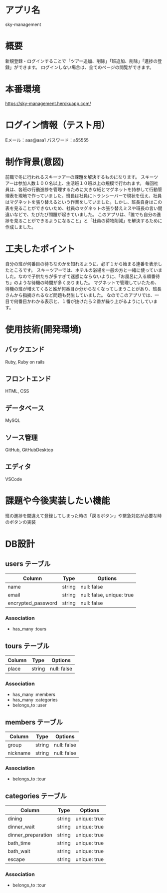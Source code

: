 # アプリ名
sky-management

# 概要
新規登録・ログインすることで「ツアー追加、削除」「班追加、削除」「進捗の登録」ができます。
ログインしない場合は、全てのページの閲覧ができます。

# 本番環境
https://sky-management.herokuapp.com/

# ログイン情報（テスト用）
Eメール：aaa@aaa1
パスワード：a55555

# 制作背景(意図)
前職で冬に行われるスキーツアーの課題を解決するものになります。
スキーツアーは参加人数１００名以上、生活班１０班以上の規模で行われます。
毎回社員は、各班の行動進捗を管理するために大きな紙とマグネットを持参して行動管理表を現地で作っていました。班長は社員にトランシーバーで現状を伝え、社員はマグネットを張り替えるという作業をしていました。しかし、班長自身はこの表を見ることができないため、社員のマグネットの張り替えミスや班長の言い間違いなどで、たびたび問題が起きていました。
このアプリは、「誰でも自分の進捗を見ることができるようになること」と「社員の荷物削減」を解決するために作成しました。

# 工夫したポイント
自分の班が何番目の待ちなのかを知れるように、必ず１から始まる連番を表示したところです。
スキーツアーでは、ホテルの浴場を一般の方と一緒に使っていました。なので子供たちが多すぎて迷惑にならないように、「お風呂に入る順番待ち」のような待機の時間が多くありました。
マグネットで管理していたため、待機の班が増えてくると誰が何番目か分からなくなってしまうことがあり、班長さんから指摘されるなど問題も発生していました。
なのでこのアプリでは、一目で何番目かわかる表示と、１番が抜けたら２番が繰り上がるようにしています。

# 使用技術(開発環境)
## バックエンド
Ruby, Ruby on rails
## フロントエンド
HTML, CSS
## データベース
MySQL
## ソース管理
GitHub, GitHubDesktop
## エディタ
VSCode

# 課題や今後実装したい機能
班の進捗を間違えて登録してしまった時の「戻るボタン」や緊急対応が必要な時のボタンの実装

# DB設計

## users テーブル
| Column             | Type   | Options     |
| ------------------ | ------ | ----------- |
| name               | string | null: false |
| email              | string | null: false, unique: true|
| encrypted_password | string | null: false |
### Association
- has_many :tours

## tours テーブル
| Column | Type   | Options     |
| ------ | ------ | ----------- |
| place  | string | null: false |
### Association
- has_many :members
- has_many :categories
- belongs_to :user

## members テーブル
| Column   | Type   | Options     |
| -------- | ------ | ----------- |
| group    | string | null: false |
| nickname | string | null: false |
### Association
- belongs_to :tour

## categories テーブル
| Column             | Type   | Options      |
| ------------------ | ------ | ------------ |
| dining             | string | unique: true |
| dinner_wait        | string | unique: true |
| dinner_preparation | string | unique: true |
| bath_time          | string | unique: true |
| bath_wait          | string | unique: true |
| escape             | string | unique: true |
### Association
- belongs_to :tour